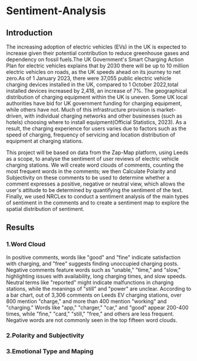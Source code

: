 # Sentiment-Analysis
## Introduction
The increasing adoption of electric vehicles (EVs) in the UK is expected to increase given their potential contribution to reduce greenhouse gases and dependency on fossil fuels.The UK Government's Smart Charging Action Plan for electric vehicles explains that by 2030 there will be up to 10 million electric vehicles on roads, as the UK speeds ahead on its journey to net zero.As of 1 January 2023, there were 37,055 public electric vehicle charging devices installed in the UK, compared to 1 October 2022,total installed devices increased by 2,418, an increase of 7%. The geographical distribution of charging equipment within the UK is uneven. Some UK local authorities have bid for UK government funding for charging equipment, while others have not. Much of this infrastructure provision is market-driven, with individual charging networks and other businesses (such as hotels) choosing where to install equipment(Official Statistics, 2023). As a result, the charging experience for users varies due to factors such as the speed of charging, frequency of servicing and location distribution of equipment at charging stations.

This project will be based on data from the Zap-Map platform, using Leeds as a scope, to analyse the sentiment of user reviews of electric vehicle charging stations. We will create word clouds of comments, counting the most frequent words in the comments; we then Calculate Polarity and Subjectivity on these comments to be used to determine whether a comment expresses a positive, negative or neutral view, which allows the user's attitude to be determined by quantifying the sentiment of the text. Finally, we used NRCLex to conduct a sentiment analysis of the main types of sentiment in the comments and to create a sentiment map to explore the spatial distribution of sentiment.

## Results
### 1.Word Cloud  
In positive comments, words like "good" and "fine" indicate satisfaction with charging, and "free" suggests finding unoccupied charging posts. Negative comments feature words such as "unable," "time," and "slow," highlighting issues with availability, long charging times, and slow speeds. Neutral terms like "reported" might indicate malfunctions in charging stations, while the meanings of "still" and "power" are unclear. According to a bar chart, out of 3,306 comments on Leeds EV charging stations, over 800 mention "charge," and more than 400 mention "working" and "charging." Words like "app," "charger," "car," and "good" appear 200-400 times, while "fine," "card," "still," "free," and others are less frequent. Negative words are not commonly seen in the top fifteen word clouds.  
### 2.Polarity and Subjectivity  
### 3.Emotional Type and Maping  
